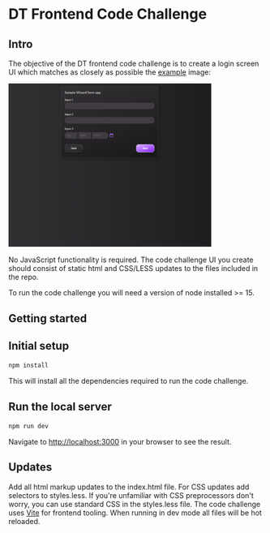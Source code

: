 # DT Frontend Code Challenge

Intro
-----

The objective of the DT frontend code challenge is to create a login screen UI which matches as closely as possible the [example](example.png) image:

<img src="example.png" alt="example" width="400"/>

No JavaScript functionality is required. The code challenge UI you create should consist of static html and CSS/LESS updates to the files included in the repo.

To run the code challenge you will need a version of node installed >= 15.

Getting started
---------------

## Initial setup

```bash
npm install
```

This will install all the dependencies required to run the code challenge.

## Run the local server

```bash
npm run dev
```

Navigate to [http://localhost:3000](http://localhost:3000) in your browser to see the result.

## Updates

Add all html markup updates to the index.html file. For CSS updates add selectors to styles.less. If you're unfamiliar with CSS  preprocessors don't worry, you can use standard CSS in the styles.less file. The code challenge uses [Vite](https://vitejs.dev/) for frontend tooling. When running in dev mode all files will be hot reloaded.

